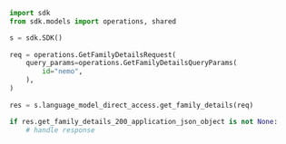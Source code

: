 <!-- Start SDK Example Usage -->
```python
import sdk
from sdk.models import operations, shared

s = sdk.SDK()
    
req = operations.GetFamilyDetailsRequest(
    query_params=operations.GetFamilyDetailsQueryParams(
        id="nemo",
    ),
)
    
res = s.language_model_direct_access.get_family_details(req)

if res.get_family_details_200_application_json_object is not None:
    # handle response
```
<!-- End SDK Example Usage -->